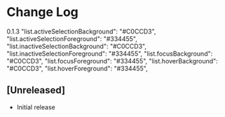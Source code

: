 # Change Log
0.1.3
		"list.activeSelectionBackground": "#C0CCD3",
		"list.activeSelectionForeground": "#334455",
		"list.inactiveSelectionBackground": "#C0CCD3",
		"list.inactiveSelectionForeground": "#334455",
		"list.focusBackground": "#C0CCD3",
		"list.focusForeground": "#334455",
		"list.hoverBackground": "#C0CCD3",
		"list.hoverForeground": "#334455",

## [Unreleased]
- Initial release
